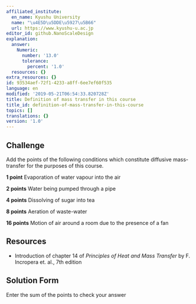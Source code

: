 ```yaml
---
affiliated_institute:
  en_name: Kyushu University
  name: "\u4E5D\u5DDE\u5927\u5B66"
  url: https://www.kyushu-u.ac.jp
editor_id: github.NanoScaleDesign
explanation:
  answer:
    Numeric:
      number: '13.0'
      tolerance:
        percent: '1.0'
  resources: {}
extra_resources: {}
id: 93534aef-72f1-4233-a8ff-6ee7ef60f535
language: en
modified: '2019-05-21T06:54:33.820728Z'
title: Definition of mass transfer in this course
title_id: definition-of-mass-transfer-in-this-course
topics: []
translations: {}
version: '1.0'
---
```


## Challenge
Add the points of the following conditions which constitute diffusive mass-transfer for the purposes of this course.

**1 point** Evaporation of water vapour into the air

**2 points** Water being pumped through a pipe

**4 points** Dissolving of sugar into tea

**8 points** Aeration of waste-water

**16 points** Motion of air around a room due to the presence of a fan

## Resources

- Introduction of chapter 14 of *Principles of Heat and Mass Transfer* by F. Incropera et. al., 7th edition


## Solution Form
Enter the sum of the points to check your answer
